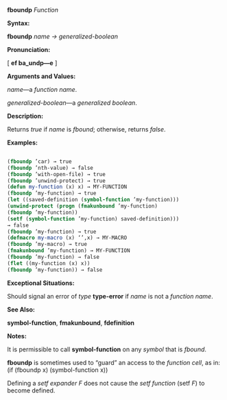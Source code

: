 **fboundp** *Function* 



**Syntax:** 



**fboundp** *name → generalized-boolean* 



**Pronunciation:** 



[ **ef ba\_undp—e** ] 



**Arguments and Values:** 



*name*—a *function name*. 



*generalized-boolean*—a *generalized boolean*. 



**Description:** 



Returns *true* if *name* is *fbound*; otherwise, returns *false*. 



**Examples:**
```lisp
 
(fboundp ’car) → true 
(fboundp ’nth-value) → false 
(fboundp ’with-open-file) → true 
(fboundp ’unwind-protect) → true 
(defun my-function (x) x) → MY-FUNCTION 
(fboundp ’my-function) → true 
(let ((saved-definition (symbol-function ’my-function))) 
(unwind-protect (progn (fmakunbound ’my-function) 
(fboundp ’my-function)) 
(setf (symbol-function ’my-function) saved-definition))) 
→ false 
(fboundp ’my-function) → true 
(defmacro my-macro (x) ‘’,x) → MY-MACRO 
(fboundp ’my-macro) → true 
(fmakunbound ’my-function) → MY-FUNCTION 
(fboundp ’my-function) → false 
(flet ((my-function (x) x)) 
(fboundp ’my-function)) → false 

```
**Exceptional Situations:** 



Should signal an error of *type* **type-error** if *name* is not a *function name*. 



**See Also:** 



**symbol-function**, **fmakunbound**, **fdefinition** 















**Notes:** 



It is permissible to call **symbol-function** on any *symbol* that is *fbound*. 



**fboundp** is sometimes used to “guard” an access to the *function cell*, as in: (if (fboundp x) (symbol-function x)) 



Defining a *setf expander F* does not cause the *setf function* (setf *F*) to become defined. 